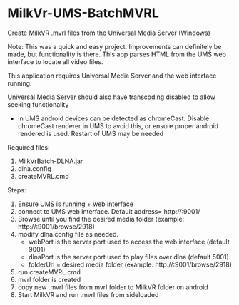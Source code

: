 # MilkVr-UMS-BatchMVRL
Create MilkVR .mvrl files from the Universal Media Server (Windows)

Note: This was a quick and easy project. Improvements can definitely be made, but functionality is there. This app parses HTML from the UMS web interface to locate all video files.

This application requires Universal Media Server and the web interface running.

Universal Media Server should also have transcoding disabled to allow seeking functionality
  - in UMS android devices can be detected as chromeCast. Disable chromeCast renderer in UMS to avoid this, or ensure proper android rendered is used. Restart of UMS may be needed 

Required files:
  
  1. MilkVrBatch-DLNA.jar
  2. dlna.config
  3. createMVRL.cmd

Steps:

1. Ensure UMS is running + web interface
2. connect to UMS web interface. Default address= http://<serverIP>:9001/
3. Browse until you find the desired media folder (example: http://<serverIP>:9001/browse/2918)
4. modify dlna.config file as needed.
    - webPort is the server port used to access the web interface (default 9001)
    - dlnaPort is the server port used to play files over dlna (default 5001)
    - folderUrl = desired media folder (example: http://<serverIP>:9001/browse/2918)
5. run createMVRL.cmd
6. mvrl folder is created
7. copy new .mvrl files from mvrl folder to MilkVR folder on android
8. Start MilkVR and run .mvrl files from sideloaded 
